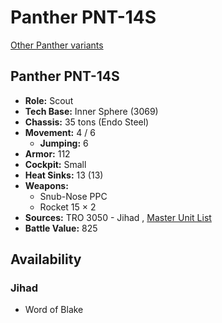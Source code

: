 # Panther PNT-14S 

[Other Panther variants](../panther.md) 

## Panther PNT-14S 

- **Role:** Scout 
- **Tech Base:** Inner Sphere (3069) 
- **Chassis:** 35 tons (Endo Steel) 
- **Movement:** 4 / 6 
  - **Jumping:** 6 
- **Armor:** 112 
- **Cockpit:** Small 
- **Heat Sinks:** 13 (13) 
- **Weapons:** 
  - Snub-Nose PPC 
  - Rocket 15 × 2 
- **Sources:** TRO 3050 - Jihad , [Master Unit List](http://masterunitlist.info/Unit/Details/2422/panther-pnt-14s) 
- **Battle Value:** 825 

## Availability 

### Jihad 

- Word of Blake 

